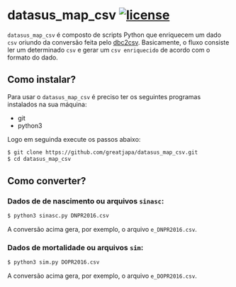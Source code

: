 # datasus_map_csv [![license](https://img.shields.io/github/license/mashape/apistatus.svg?maxAge=2592000)](https://github.com/greatjapa/datasus_map_csv/blob/master/LICENSE)

`datasus_map_csv` é composto de scripts Python que enriquecem um dado `csv` oriundo da conversão feita pelo [dbc2csv](https://github.com/greatjapa/dbc2csv). Basicamente, o fluxo consiste ler um determinado `csv` e gerar um `csv enriquecido` de acordo com o formato do dado.

## Como instalar?

Para usar o `datasus_map_csv` é preciso ter os seguintes programas instalados na sua máquina:
- git
- python3

Logo em seguinda execute os passos abaixo:

```bash
$ git clone https://github.com/greatjapa/datasus_map_csv.git
$ cd datasus_map_csv
```

## Como converter?

### Dados de de nascimento ou arquivos `sinasc`: 

```python
$ python3 sinasc.py DNPR2016.csv
```
A conversão acima gera, por exemplo, o arquivo `e_DNPR2016.csv`.

### Dados de mortalidade ou arquivos `sim`: 

```python
$ python3 sim.py DOPR2016.csv
```
A conversão acima gera, por exemplo, o arquivo `e_DOPR2016.csv`.
